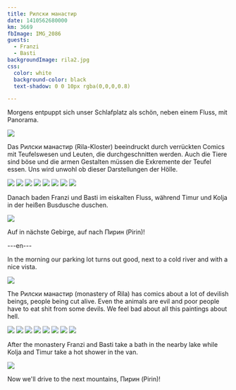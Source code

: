 ```yaml
---
title: Рилски манастир
date: 1410562680000
km: 3669
fbImage: IMG_2086
guests:
  - Franzi
  - Basti
backgroundImage: rila2.jpg
css:
  color: white
  background-color: black
  text-shadow: 0 0 10px rgba(0,0,0,0.8)

---
```


Morgens entpuppt sich unser Schlafplatz als schön, neben einem Fluss, mit Panorama. 

![](IMG_2075)

Das Рилски манастир (Rila-Kloster) beeindruckt durch verrückten Comics mit Teufelswesen und Leuten, die durchgeschnitten werden. Auch die Tiere sind böse und die armen Gestalten müssen die Exkremente der Teufel essen. Uns wird unwohl ob dieser Darstellungen der Hölle.

![](IMG_2078)
![](IMG_2080)
![](IMG_2086)
![](IMG_2090)
![](IMG_2092)
![](IMG_2094)
![](IMG_2095)
![](IMG_2100)

Danach baden Franzi und Basti im eiskalten Fluss, während Timur und Kolja in der heißen Busdusche duschen.

![](IMG_2109)

Auf in nächste Gebirge, auf nach Пирин (Pirin)!

---en---

In the morning our parking lot turns out good, next to a cold river and with a nice vista.

![](IMG_2075)

The Рилски манастир (monastery of Rila) has comics about a lot of devilish beings, people being cut alive. Even the animals are evil and poor people have to eat shit from some devils. We feel bad about all this paintings about hell.

![](IMG_2078)
![](IMG_2080)
![](IMG_2086)
![](IMG_2090)
![](IMG_2092)
![](IMG_2094)
![](IMG_2095)
![](IMG_2100)

After the monastery Franzi and Basti take a bath in the nearby lake while Kolja and Timur take a hot shower in the van.

![](IMG_2109)

Now we'll drive to the next mountains, Пирин (Pirin)!